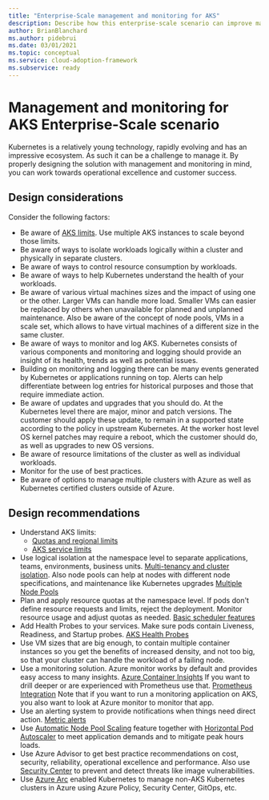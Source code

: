 ```yaml
---
title: "Enterprise-Scale management and monitoring for AKS"
description: Describe how this enterprise-scale scenario can improve management and monitoring of AKS
author: BrianBlanchard
ms.author: pidebrui
ms.date: 03/01/2021
ms.topic: conceptual
ms.service: cloud-adoption-framework
ms.subservice: ready
---
```


# Management and monitoring for AKS Enterprise-Scale scenario

Kubernetes is a relatively young technology, rapidly evolving and has an impressive ecosystem. As such it can be a challenge to manage it. By properly designing the solution with management and monitoring in mind, you can work towards operational excellence and customer success.

## Design considerations

Consider the following factors:

* Be aware of [AKS limits](https://docs.microsoft.com/azure/aks/quotas-skus-regions). Use multiple AKS instances to scale beyond those limits.
* Be aware of ways to isolate workloads logically within a cluster and physically in separate clusters.
* Be aware of ways to control resource consumption by workloads.
* Be aware of ways to help Kubernetes understand the health of your workloads.
* Be aware of various virtual machines sizes and the impact of using one or the other. Larger VMs can handle more load. Smaller VMs can easier be replaced by others when unavailable for planned and unplanned maintenance. Also be aware of the concept of node pools, VMs in a scale set, which allows to have virtual machines of a different size in the same cluster.
* Be aware of ways to monitor and log AKS. Kubernetes consists of various components and monitoring and logging should provide an insight of its health, trends as well as potential issues.
* Building on monitoring and logging there can be many events generated by Kubernetes or applications running on top. Alerts can help differentiate between log entries for historical purposes and those that require immediate action.
* Be aware of updates and upgrades that you should do. At the Kubernetes level there are major, minor and patch versions. The customer should apply these update, to remain in a supported state according to the policy in upstream Kubernetes. At the worker host level OS kernel patches may require a reboot, which the customer should do, as well as upgrades to new OS versions.
* Be aware of resource limitations of the cluster as well as individual workloads.
* Monitor for the use of best practices.
* Be aware of options to manage multiple clusters with Azure as well as Kubernetes certified clusters outside of Azure.

## Design recommendations

* Understand AKS limits:
  * [Quotas and regional limits](https://docs.microsoft.com/azure/aks/quotas-skus-regions)
  * [AKS service limits](https://docs.microsoft.com/azure/azure-resource-manager/management/azure-subscription-service-limits#azure-kubernetes-service-limits)
* Use logical isolation at the namespace level to separate applications, teams, environments, business units. [Multi-tenancy and cluster isolation](https://docs.microsoft.com/azure/aks/operator-best-practices-cluster-isolation). Also node pools can help at nodes with different node specifications, and maintenance like Kubernetes upgrades [Multiple Node Pools](https://docs.microsoft.com/azure/aks/use-multiple-node-pools)
* Plan and apply resource quotas at the namespace level. If pods don't define resource requests and limits, reject the deployment. Monitor resource usage and adjust quotas as needed. [Basic scheduler features](https://docs.microsoft.com/azure/aks/operator-best-practices-scheduler)
* Add Health Probes to your services. Make sure pods contain  Liveness, Readiness, and Startup probes. [AKS Health Probes](https://docs.microsoft.com/azure/application-gateway/ingress-controller-add-health-probes)
* Use VM sizes that are big enough, to contain multiple container instances so you get the benefits of increased density, and not too big, so that your cluster can handle the workload of a failing node.
* Use a monitoring solution. Azure monitor works by default and provides easy access to many insights. [Azure Container Insights](https://docs.microsoft.com/azure/azure-monitor/insights/container-insights-overview) If you want to drill deeper or are experienced with Prometheus use that. [Prometheus Integration](https://docs.microsoft.com/azure/azure-monitor/insights/container-insights-prometheus-integration)
Note that if you want to run a monitoring application on AKS, you also want to look at Azure monitor to monitor that app.
* Use an alerting system to provide notifications when things need direct action. [Metric alerts](https://docs.microsoft.com/azure/azure-monitor/insights/container-insights-metric-alerts)
* Use [Automatic Node Pool Scaling](https://docs.microsoft.com/azure/aks/cluster-autoscaler) feature together with [Horizontal Pod Autoscaler](https://docs.microsoft.com/azure/aks/concepts-scale#horizontal-pod-autoscaler) to meet application demands and to mitigate peak hours loads.
* Use Azure Advisor to get best practice recommendations on cost, security, reliability, operational excellence and performance. Also use [Security Center](https://docs.microsoft.com/azure/security-center/azure-kubernetes-service-integration) to prevent and detect threats like image vulnerabilities.
* Use [Azure Arc](https://docs.microsoft.com/azure/azure-arc/kubernetes/overview) enabled Kubernetes to manage non-AKS Kubernetes clusters in Azure using Azure Policy, Security Center, GitOps, etc.
